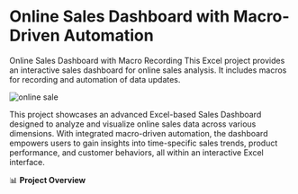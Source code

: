 # Online Sales Dashboard with Macro-Driven Automation
Online Sales Dashboard with Macro Recording This Excel project provides an interactive sales dashboard for online sales analysis. It includes macros for recording and automation of data updates.

![online sale](https://github.com/user-attachments/assets/669d8752-86f1-4287-b869-4d9601d4b800)

This project showcases an advanced Excel-based Sales Dashboard designed to analyze and visualize online sales data across various dimensions. With integrated macro-driven automation, the dashboard empowers users to gain insights into time-specific sales trends, product performance, and customer behaviors, all within an interactive Excel interface.

📊 **Project Overview**
